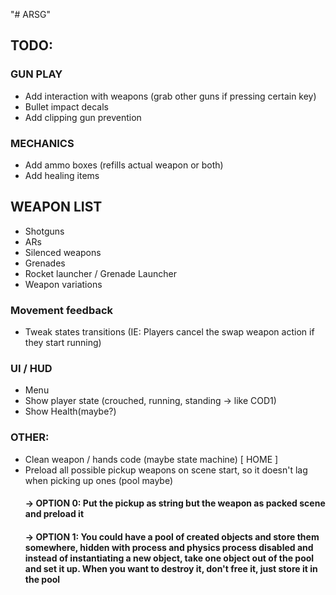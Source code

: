 "# ARSG" 
## TODO:

### GUN PLAY
 - Add interaction with weapons (grab other guns if pressing certain key) 
 - Bullet impact decals
 - Add clipping gun prevention
 
### MECHANICS
 - Add ammo boxes (refills actual weapon or both)
 - Add healing items

## WEAPON LIST
 - Shotguns
 - ARs
 - Silenced weapons
 - Grenades
 - Rocket launcher / Grenade Launcher
 - Weapon variations

### Movement feedback
 - Tweak states transitions (IE: Players cancel the swap weapon action if they start running)

### UI / HUD
 - Menu
 - Show player state (crouched, running, standing -> like COD1)
 - Show Health(maybe?)
 
### OTHER:
 - Clean weapon / hands code (maybe state machine) [ HOME ]
 - Preload all possible pickup weapons on scene start, so it doesn't lag when picking up ones (pool maybe)
 	#### -> OPTION 0: Put the pickup as string but the weapon as packed scene and preload it
	#### -> OPTION 1: You could have a pool of created objects and store them somewhere, hidden with process and physics process disabled and instead of instantiating a new object, take one object out of the pool and set it up. When you want to destroy it, don't free it, just store it in the pool 